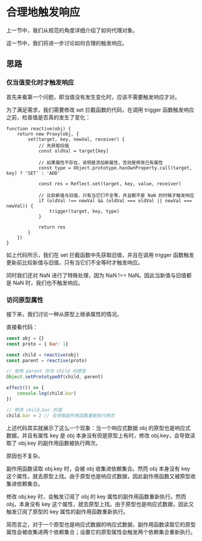 # 合理地触发响应

上一节中，我们从规范的角度详细介绍了如何代理对象。

这一节中，我们将进一步讨论如何合理的触发响应。

## 思路

### 仅当值变化时才触发响应

首先来看第一个问题，即当值没有发生变化时，应该不需要触发响应才对。

为了满足需求，我们需要修改 set 拦截函数的代码，在调用 trigger 函数触发响应之前，检查值是否真的发生了变化：

```js{3-5,12-15}
function reactive(obj) {
    return new Proxy(obj, {
        set(target, key, newVal, receiver) {
            // 先获取旧值
            const oldVal = target[key]

            // 如果属性不存在，说明是添加新属性，否则是修改已有属性
            const type = Object.prototype.hasOwnProperty.call(target, key) ? 'SET' : 'ADD'

            const res = Reflect.set(target, key, value, receiver)

            // 比较新值与旧值，只有当它们不全等，并且都不是 NaN 的时候才触发响应
            if (oldVal !== newVal && (oldVal === oldVal || newVal === newVal)) {
                trigger(target, key, type)
            }

            return res
        }
    })
}
```

如上代码所示，我们在 set 拦截函数中先获取旧值，并且在调用 trigger 函数触发更新前比较新值与旧值，只有当它们不全等时才触发响应。

同时我们还对 NaN 进行了特殊处理，因为 NaN !== NaN。因此当新值与旧值都是 NaN 时，我们也不触发响应。

### 访问原型属性

接下来，我们讨论一种从原型上继承属性的情况。

直接看代码：

```js
const obj = {}
const proto = { bar: 1}

const child = reactive(obj)
const parent = reactive(proto)

// 使用 parent 作为 child 的原型
Object.setPrototypeOf(child, parent)

effect(() => {
    console.log(child.bar)
})

// 修改 child.bar 的值
child.bar = 2 // 会导致副作用函数重新执行两次
```

上述代码其实就展示了这么一个现象：当一个响应式数据 obj 的原型也是响应式数据，并且有属性 key 是 obj 本身没有但是原型上有时，修改 obj.key，会导致读取了 obj.key 的副作用函数被执行两次。

原因也不复杂。

副作用函数读取 obj.key 时，会被 obj 收集进依赖集合。然而 obj 本身没有 key 这个属性，就去原型上找。由于原型也是响应式数据，因此副作用函数又被原型收集进依赖集合。

修改 obj.key 时，会触发订阅了 obj 的 key 属性的副作用函数重新执行。然而 obj，本身没有 key 这个属性，就去原型上找。由于原型也是响应式数据，因此又触发订阅了原型的 key 属性的副作用函数重新执行。

简而言之，对于一个原型也是响应式数据的响应式数据，副作用函数读取它的原型属性会被收集进两个依赖集合；设置它的原型属性会触发两个依赖集合重新执行。
